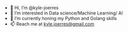 - 👋 Hi, I’m @kyle-joerres
- 👀 I’m interested in Data science/Machine Learning/ AI
- 🌱 I’m currently honing my Python and Golang skills
- 📫 Reach me at kyle.joerres@gmail.com

<!---
kyle-joerres/kyle-joerres is a ✨ special ✨ repository because its `README.md` (this file) appears on your GitHub profile.
You can click the Preview link to take a look at your changes.
--->
